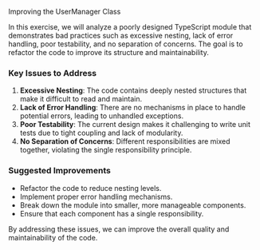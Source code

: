 Improving the UserManager Class

In this exercise, we will analyze a poorly designed TypeScript module that demonstrates bad practices such as excessive nesting, lack of error handling, poor testability, and no separation of concerns. The goal is to refactor the code to improve its structure and maintainability.

### Key Issues to Address

1. **Excessive Nesting**: The code contains deeply nested structures that make it difficult to read and maintain.
2. **Lack of Error Handling**: There are no mechanisms in place to handle potential errors, leading to unhandled exceptions.
3. **Poor Testability**: The current design makes it challenging to write unit tests due to tight coupling and lack of modularity.
4. **No Separation of Concerns**: Different responsibilities are mixed together, violating the single responsibility principle.

### Suggested Improvements

- Refactor the code to reduce nesting levels.
- Implement proper error handling mechanisms.
- Break down the module into smaller, more manageable components.
- Ensure that each component has a single responsibility.

By addressing these issues, we can improve the overall quality and maintainability of the code.